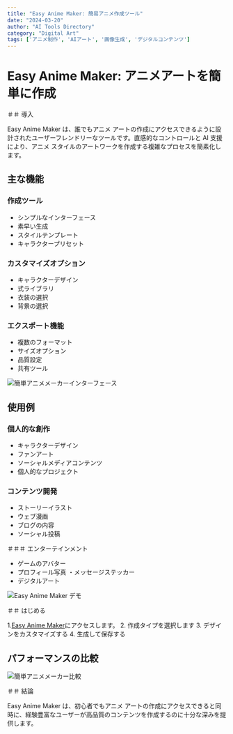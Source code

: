 ```yaml
---
title: "Easy Anime Maker: 簡易アニメ作成ツール"
date: "2024-03-20"
author: "AI Tools Directory"
category: "Digital Art"
tags: ['アニメ制作', 'AIアート', '画像生成', 'デジタルコンテンツ']
---
```

# Easy Anime Maker: アニメアートを簡単に作成

＃＃ 導入

Easy Anime Maker は、誰でもアニメ アートの作成にアクセスできるように設計されたユーザーフレンドリーなツールです。直感的なコントロールと AI 支援により、アニメ スタイルのアートワークを作成する複雑なプロセスを簡素化します。

## 主な機能

### 作成ツール
- シンプルなインターフェース
- 素早い生成
- スタイルテンプレート
- キャラクタープリセット

### カスタマイズオプション
- キャラクターデザイン
- 式ライブラリ
- 衣装の選択
- 背景の選択

### エクスポート機能
- 複数のフォーマット
- サイズオプション
- 品質設定
- 共有ツール

![簡単アニメメーカーインターフェース](/imgs/easy-anime-maker/interface.jpg)

## 使用例

### 個人的な創作
- キャラクターデザイン
- ファンアート
- ソーシャルメディアコンテンツ
- 個人的なプロジェクト

### コンテンツ開発
- ストーリーイラスト
- ウェブ漫画
- ブログの内容
- ソーシャル投稿

＃＃＃ エンターテインメント
- ゲームのアバター
- プロフィール写真
・メッセージステッカー
- デジタルアート

![Easy Anime Maker デモ](/imgs/easy-anime-maker/demo.jpg)

＃＃ はじめる

1.[Easy Anime Maker](https://easy-anime-maker.com)にアクセスします。
2. 作成タイプを選択します
3. デザインをカスタマイズする
4. 生成して保存する

## パフォーマンスの比較

![簡単アニメメーカー比較](/imgs/easy-anime-maker/comparison.jpg)

＃＃ 結論

Easy Anime Maker は、初心者でもアニメ アートの作成にアクセスできると同時に、経験豊富なユーザーが高品質のコンテンツを作成するのに十分な深みを提供します。